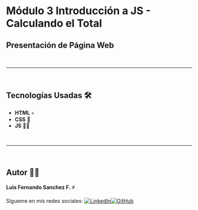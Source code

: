# Módulo 3 Introducción a JS - Calculando el Total


## Presentación de Página Web 

<br/>

---

<br/>

## Tecnologías Usadas 🛠️

- **HTML** 💀
- **CSS** 🌈
- **JS** 🧑‍💻
    
<br/>

---

<br>

## Autor 👨‍💻

**Luis Fernando Sanchez F. ⚡**

Sígueme en mis redes sociales: [![LinkedIn](https://img.shields.io/badge/LinkedIn-%230077B5.svg?logo=linkedin&logoColor=white)](https://www.linkedin.com/in/luis-fernando-sanchez-f-67369b2b)[![GitHub](https://img.shields.io/badge/GitHub-black?logo=github)](https://github.com/luisfersan)
<br>

